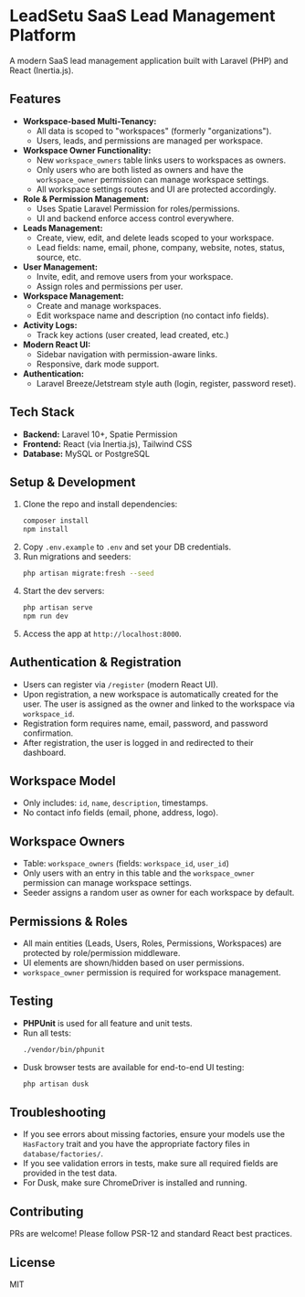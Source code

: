 # LeadSetu SaaS Lead Management Platform

A modern SaaS lead management application built with Laravel (PHP) and React (Inertia.js).

## Features
- **Workspace-based Multi-Tenancy:**
  - All data is scoped to "workspaces" (formerly "organizations").
  - Users, leads, and permissions are managed per workspace.
- **Workspace Owner Functionality:**
  - New `workspace_owners` table links users to workspaces as owners.
  - Only users who are both listed as owners and have the `workspace_owner` permission can manage workspace settings.
  - All workspace settings routes and UI are protected accordingly.
- **Role & Permission Management:**
  - Uses Spatie Laravel Permission for roles/permissions.
  - UI and backend enforce access control everywhere.
- **Leads Management:**
  - Create, view, edit, and delete leads scoped to your workspace.
  - Lead fields: name, email, phone, company, website, notes, status, source, etc.
- **User Management:**
  - Invite, edit, and remove users from your workspace.
  - Assign roles and permissions per user.
- **Workspace Management:**
  - Create and manage workspaces.
  - Edit workspace name and description (no contact info fields).
- **Activity Logs:**
  - Track key actions (user created, lead created, etc.)
- **Modern React UI:**
  - Sidebar navigation with permission-aware links.
  - Responsive, dark mode support.
- **Authentication:**
  - Laravel Breeze/Jetstream style auth (login, register, password reset).

## Tech Stack
- **Backend:** Laravel 10+, Spatie Permission
- **Frontend:** React (via Inertia.js), Tailwind CSS
- **Database:** MySQL or PostgreSQL

## Setup & Development
1. Clone the repo and install dependencies:
   ```sh
   composer install
   npm install
   ```
2. Copy `.env.example` to `.env` and set your DB credentials.
3. Run migrations and seeders:
   ```sh
   php artisan migrate:fresh --seed
   ```
4. Start the dev servers:
   ```sh
   php artisan serve
   npm run dev
   ```
5. Access the app at `http://localhost:8000`.

## Authentication & Registration
- Users can register via `/register` (modern React UI).
- Upon registration, a new workspace is automatically created for the user. The user is assigned as the owner and linked to the workspace via `workspace_id`.
- Registration form requires name, email, password, and password confirmation.
- After registration, the user is logged in and redirected to their dashboard.

## Workspace Model
- Only includes: `id`, `name`, `description`, timestamps.
- No contact info fields (email, phone, address, logo).

## Workspace Owners
- Table: `workspace_owners` (fields: `workspace_id`, `user_id`)
- Only users with an entry in this table and the `workspace_owner` permission can manage workspace settings.
- Seeder assigns a random user as owner for each workspace by default.

## Permissions & Roles
- All main entities (Leads, Users, Roles, Permissions, Workspaces) are protected by role/permission middleware.
- UI elements are shown/hidden based on user permissions.
- `workspace_owner` permission is required for workspace management.

## Testing
- **PHPUnit** is used for all feature and unit tests.
- Run all tests:
  ```bash
  ./vendor/bin/phpunit
  ```
- Dusk browser tests are available for end-to-end UI testing:
  ```bash
  php artisan dusk
  ```

## Troubleshooting
- If you see errors about missing factories, ensure your models use the `HasFactory` trait and you have the appropriate factory files in `database/factories/`.
- If you see validation errors in tests, make sure all required fields are provided in the test data.
- For Dusk, make sure ChromeDriver is installed and running.

## Contributing
PRs are welcome! Please follow PSR-12 and standard React best practices.

## License
MIT
